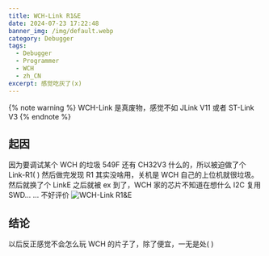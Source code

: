 ```yaml
---
title: WCH-Link R1&E
date: 2024-07-23 17:22:48
banner_img: /img/default.webp
category: Debugger
tags: 
  - Debugger
  - Programmer
  - WCH
  - zh_CN
excerpt: 感觉吃灰了(x)
---
```


{% note warning %}
WCH-Link 是真废物，感觉不如 JLink V11 或者 ST-Link V3
{% endnote %} 
## 起因
因为要调试某个 WCH 的垃圾 549F 还有 CH32V3 什么的，所以被迫做了个 Link-R1( ) 然后做完发现 R1 其实没啥用，关机是 WCH 自己的上位机就很垃圾。然后就换了个 LinkE 之后就被 ex 到了，WCH 家的芯片不知道在想什么 I2C 复用 SWD... ... 不好评价
![WCH-Link R1&E](/img/blog/WCH-Link-R1&E/WCH-Link-R1&E.jpg)

## 结论
以后反正感觉不会怎么玩 WCH 的片子了，除了便宜，一无是处( )